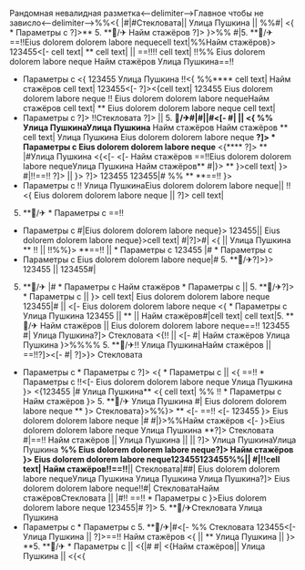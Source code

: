 Рандомная невалидная разметка<--delimiter-->Главное чтобы не зависло<--delimiter-->%%<{ |#|#Стекловата||  Улица Пушкина ||  %%#|
<{   * Параметры с 
?]>** 5. **🏨/✈ Найм стажёров ?]> }>%% #|5. **🏨/✈ ==!!Eius dolorem dolorem labore nequecell text|%%Найм стажёров}>
123455<[- cell text| ** cell text| || ==!!!!
cell text|
!!%%
Eius dolorem dolorem labore neque Найм стажёров Улица Пушкина==!!
  * Параметры с  <{ 123455 Улица Пушкина !!<{ %%**** cell text|
Найм стажёров cell text| 123455<[-  ?]><{cell text| 123455
Eius dolorem dolorem labore neque
!! Eius dolorem dolorem labore nequeНайм стажёров cell text|
** Eius dolorem dolorem labore neque
cell text|
  * Параметры с  ?]>
!!Стекловата ?]> || 5. **🏨/✈#|#||#<[-  #| ||  <{
%% Улица ПушкинаУлица Пушкина** Найм стажёров
Найм стажёров
**
cell text| Улица Пушкина Eius dolorem dolorem labore neque **?]>  * Параметры с Eius dolorem dolorem labore neque** <{****
?]>
** |#Улица Пушкина
<{<[- <[- 
Найм стажёров ==!!Eius dolorem dolorem labore nequeУлица Пушкина Найм стажёров**
#|}> **
}>cell text| }> #|!!==!!
?]> || }> ?]> 123455 123455|# %% ** **==!! }>
  * Параметры с !!
Улица ПушкинаEius dolorem dolorem labore neque|| 
!!<{ Eius dolorem dolorem labore neque  || 
?]> cell text|
5. **🏨/✈  * Параметры с ==!!
  * Параметры с  #|Eius dolorem dolorem labore neque}>
123455|| Eius dolorem dolorem labore neque}>cell text| #|?]>#| <{
 || Улица Пушкина ** !! || !!%%}> **==!! ||   * Параметры с 123455 |#  * Параметры с 
  * Параметры с Eius dolorem dolorem labore neque|# 5. **🏨/✈?]>}>
123455 || 123455#|
5. **🏨/✈ |#  * Параметры с 
Найм стажёров   * Параметры с  || 5. **🏨/✈?]>   * Параметры с 
 ||  }> cell text| Eius dolorem dolorem labore neque
123455|#  ||  <[- Eius dolorem dolorem labore neque <{  * Параметры с  Улица Пушкина 123455  || **
||  Найм стажёров#|cell text| cell text|5. **🏨/✈ Найм стажёров
 || Eius dolorem dolorem labore neque==!! 123455 #| Улица Пушкина?]> Стекловата
<{!! || <[- 
#|
Найм стажёров Улица Пушкина }>%%%% 5. **🏨/✈!! Улица ПушкинаНайм стажёров ||  ==!!?]><[- 
#|
?]>}> Стекловата
  * Параметры с    * Параметры с  ?]>
<{  * Параметры с   || <{ ==!!   * Параметры с !!<[- Eius dolorem dolorem labore neque
Улица Пушкина }> <{123455 |#
Улица Пушкина**
<{
cell text|
%% !!  * Параметры с 
Найм стажёров
}> 5. **🏨/✈ Улица Пушкина #|
Eius dolorem dolorem labore neque
** }> Стекловата}>%%}> ** <[-  ==!! <[- 123455
}> Eius dolorem dolorem labore neque |# #|}>%%Найм стажёров <[-  }>Eius dolorem dolorem labore neque
Улица Пушкина **?]>
Стекловата
#|==!!
Найм стажёров
|| Улица Пушкина || 
 || ?]> Улица ПушкинаУлица Пушкина **%% Eius dolorem dolorem labore neque?]> Найм стажёров
}> Eius dolorem dolorem labore neque123455123455%%||  #|!!cell text| Найм стажёров!!==!!**||  Стекловата|##| Eius dolorem dolorem labore nequeУлица Пушкина Улица Пушкина
Улица Пушкина?]>
Eius dolorem dolorem labore neque!!#| СтекловатаНайм стажёровСтекловата || |#!! ==!!   * Параметры с  }>Eius dolorem dolorem labore neque
123455|# ?]> 5. **🏨/✈Стекловата Улица Пушкина
  * Параметры с    * Параметры с  5. **🏨/✈|#<[- 
%%
Стекловата 123455<[- Улица Пушкина || ?]>==!! Найм стажёров <{ ||  ** Улица Пушкина || }> **5. **🏨/✈   * Параметры с ||  <{|# #|
<{Найм стажёров|| Улица Пушкина
|| 
<{<{ 
